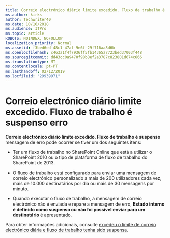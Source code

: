 ```yaml
---
title: Correio electrónico diário limite excedido. Fluxo de trabalho é suspenso erro
ms.author: kirks
author: Techwriter40
ms.date: 10/16/2018
ms.audience: ITPro
ms.topic: article
ROBOTS: NOINDEX, NOFOLLOW
localization_priority: Normal
ms.assetid: f3bed6ed-48c1-47af-9e6f-29f716aa8d6b
ms.openlocfilehash: c463a1f4f7936ff5fb14365a7723bed37003f448
ms.sourcegitcommit: dd43cc0a9470f98b8ef2a3787c823801d674c666
ms.translationtype: MT
ms.contentlocale: pt-PT
ms.lasthandoff: 02/12/2019
ms.locfileid: "29939971"
---
```

# <a name="daily-email-limit-exceeded-workflow-is-suspended-error"></a>Correio electrónico diário limite excedido. Fluxo de trabalho é suspenso erro

 **Correio electrónico diário limite excedido. Fluxo de trabalho é suspenso** mensagem de erro pode ocorrer se tiver um dos seguintes itens: 
  
- Ter um fluxo de trabalho no SharePoint Online que está a utilizar o SharePoint 2010 ou o tipo de plataforma de fluxo de trabalho do SharePoint de 2013.
    
- O fluxo de trabalho está configurado para enviar uma mensagem de correio electrónico personalizado a mais de 200 utilizadores cada vez, mais de 10.000 destinatários por dia ou mais de 30 mensagens por minuto.
    
- Quando executar o fluxo de trabalho, a mensagem de correio electrónico não é enviada e repare a mensagem de erro, **Estado interno é definido como suspenso ou não foi possível enviar para um destinatário** é apresentado. 
    
Para obter informações adicionais, consulte [excedeu o limite de correio electrónico diária e fluxo de trabalho tenha sido suspensa](https://go.microsoft.com/fwlink/?Linkid=2031137).
  
